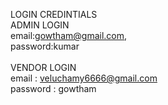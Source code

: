 LOGIN CREDINTIALS
<br/>
ADMIN LOGIN <br/>
email:gowtham@gmail.com, <br/>
password:kumar <br/>
<br/>
VENDOR LOGIN <br/>
email : veluchamy6666@gmail.com <br/>
password : gowtham
